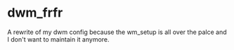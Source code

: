 # dwm_frfr
A rewrite of my dwm config because the wm_setup is all over the palce and I don't want to maintain it anymore.

